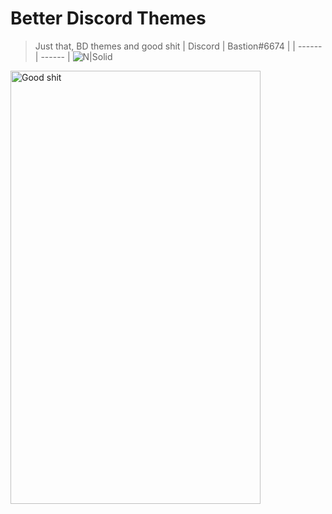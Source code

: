 # Better Discord Themes

>Just that, BD themes and good shit
| Discord | Bastion#6674 |
| ------ | ------ |
![N|Solid](https://cdn.discordapp.com/avatars/99190297551994880/fd649870b166d183739aec54c7d1ced0.webp?size=2048)

<img src="https://github.com/ImBastion/BD-Themes/blob/master/good-shit-thats-some-good-shit-right-there-24587432.png" alt="Good shit" align="middle" height="693" width="400">
